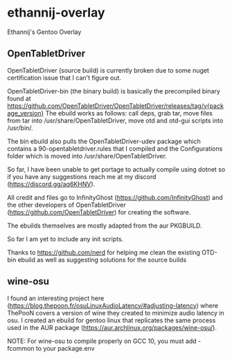 # ethannij-overlay
Ethannij's Gentoo Overlay

## OpenTabletDriver
OpenTabletDriver (source build) is currently broken due to some nuget certification issue that I can't figure out.

OpenTabletDriver-bin (the binary build) is basically the precompiled binary found at https://github.com/OpenTabletDriver/OpenTabletDriver/releases/tag/v{package_version}
The ebuild works as follows: call deps, grab tar, move files from tar into /usr/share/OpenTabletDriver, move otd and otd-gui scripts into /usr/bin/.

The bin ebuild also pulls the OpenTabletDriver-udev package which contains a 90-opentabletdriver.rules that I compiled and the Configurations folder which is moved into /usr/share/OpenTabletDriver.

So far, I have been unable to get portage to actually compile using dotnet so if you have any suggestions reach me at my discord (https://discord.gg/aq6KHNV).

All credit and files go to InfinityGhost (https://github.com/InfinityGhost) and the other developers of OpenTabletDriver (https://github.com/OpenTabletDriver) for creating the software.

The ebuilds themselves are mostly adapted from the aur PKGBUILD.

So far I am yet to include any init scripts.


Thanks to https://github.com/nerd for helping me clean the existing OTD-bin ebuild as well as suggesting solutions for the source builds

## wine-osu
I found an interesting project here (https://blog.thepoon.fr/osuLinuxAudioLatency/#adjusting-latency) where ThePooN covers a version of wine they created to minimize audio latency in osu.
I created an ebuild for gentoo linux that replicates the same process used in the AUR package (https://aur.archlinux.org/packages/wine-osu/).

NOTE: For wine-osu to compile properly on GCC 10, you must add -fcommon to your package.env

